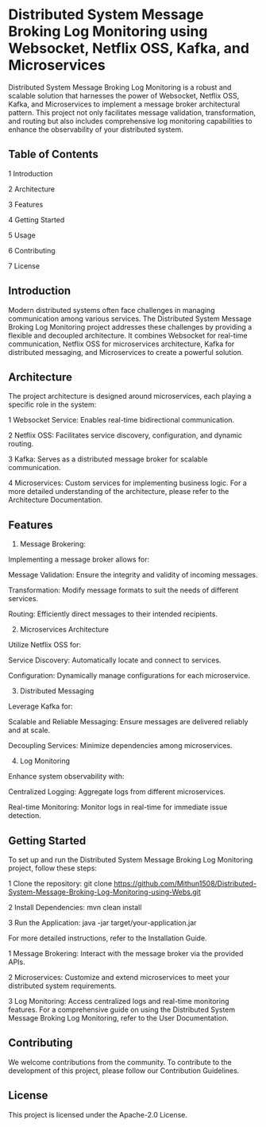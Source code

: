 

# Distributed System Message Broking Log Monitoring using Websocket, Netflix OSS, Kafka, and Microservices

Distributed System Message Broking Log Monitoring is a robust and scalable solution that harnesses the power of Websocket, Netflix OSS, Kafka, and Microservices to implement a message broker architectural pattern. This project not only facilitates message validation, transformation, and routing but also includes comprehensive log monitoring capabilities to enhance the observability of your distributed system.

## Table of Contents
1 Introduction

2 Architecture

3 Features

4 Getting Started

5 Usage

6 Contributing

7 License

## Introduction
Modern distributed systems often face challenges in managing communication among various services. The Distributed System Message Broking Log Monitoring project addresses these challenges by providing a flexible and decoupled architecture. It combines Websocket for real-time communication, Netflix OSS for microservices architecture, Kafka for distributed messaging, and Microservices to create a powerful solution.

## Architecture
The project architecture is designed around microservices, each playing a specific role in the system:

1 Websocket Service: Enables real-time bidirectional communication.

2 Netflix OSS: Facilitates service discovery, configuration, and dynamic routing.

3 Kafka: Serves as a distributed message broker for scalable communication.

4 Microservices: Custom services for implementing business logic.
For a more detailed understanding of the architecture, please refer to the Architecture Documentation.

## Features
1. Message Brokering:
   
Implementing a message broker allows for:

Message Validation: Ensure the integrity and validity of incoming messages.

Transformation: Modify message formats to suit the needs of different services.

Routing: Efficiently direct messages to their intended recipients.

2. Microservices Architecture
   
Utilize Netflix OSS for:

Service Discovery: Automatically locate and connect to services.

Configuration: Dynamically manage configurations for each microservice.

3. Distributed Messaging
   
Leverage Kafka for:

Scalable and Reliable Messaging: Ensure messages are delivered reliably and at scale.

Decoupling Services: Minimize dependencies among microservices.

4. Log Monitoring
   
Enhance system observability with:

Centralized Logging: Aggregate logs from different microservices.

Real-time Monitoring: Monitor logs in real-time for immediate issue detection.

## Getting Started
To set up and run the Distributed System Message Broking Log Monitoring project, follow these steps:

1 Clone the repository:
git clone https://github.com/Mithun1508/Distributed-System-Message-Broking-Log-Monitoring-using-Webs.git

2 Install Dependencies:
mvn clean install

3 Run the Application:
java -jar target/your-application.jar

For more detailed instructions, refer to the Installation Guide.



1 Message Brokering: Interact with the message broker via the provided APIs.

2 Microservices: Customize and extend microservices to meet your distributed system requirements.

3 Log Monitoring: Access centralized logs and real-time monitoring features.
For a comprehensive guide on using the Distributed System Message Broking Log Monitoring, refer to the User Documentation.

## Contributing
We welcome contributions from the community. To contribute to the development of this project, please follow our Contribution Guidelines.

## License
This project is licensed under the Apache-2.0 License.
